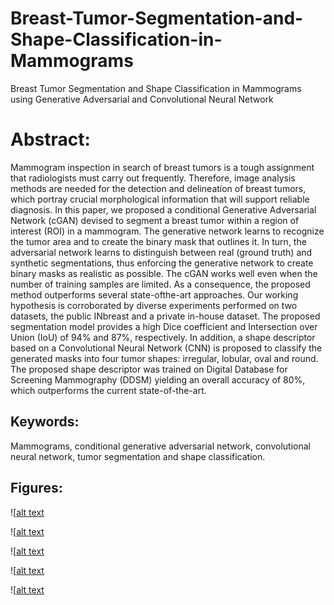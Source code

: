 # Breast-Tumor-Segmentation-and-Shape-Classification-in-Mammograms
Breast Tumor Segmentation and Shape Classification in Mammograms using Generative Adversarial and Convolutional Neural Network

# Abstract:
Mammogram inspection in search of breast tumors is a tough assignment that radiologists
must carry out frequently. Therefore, image analysis methods are needed for the
detection and delineation of breast tumors, which portray crucial morphological information
that will support reliable diagnosis. In this paper, we proposed a conditional
Generative Adversarial Network (cGAN) devised to segment a breast tumor within a
region of interest (ROI) in a mammogram. The generative network learns to recognize
the tumor area and to create the binary mask that outlines it. In turn, the adversarial
network learns to distinguish between real (ground truth) and synthetic segmentations,
thus enforcing the generative network to create binary masks as realistic as possible.
The cGAN works well even when the number of training samples are limited. As a
consequence, the proposed method outperforms several state-ofthe-art approaches. Our
working hypothesis is corroborated by diverse experiments performed on two datasets,
the public INbreast and a private in-house dataset. The proposed segmentation model
provides a high Dice coefficient and Intersection over Union (IoU) of 94% and 87%,
respectively. In addition, a shape descriptor based on a Convolutional Neural Network
(CNN) is proposed to classify the generated masks into four tumor shapes: irregular,
lobular, oval and round. The proposed shape descriptor was trained on Digital
Database for Screening Mammography (DDSM) yielding an overall accuracy of 80%,
which outperforms the current state-of-the-art.

## Keywords: 
Mammograms, conditional generative adversarial network, convolutional
neural network, tumor segmentation and shape classification.

## Figures:
![[alt text]([https://github.com/Pooryamn/Breast-Tumor-Segmentation-and-Shape-Classification-in-Mammograms/blob/master/Fig1.png])

![[alt text]([https://github.com/Pooryamn/Breast-Tumor-Segmentation-and-Shape-Classification-in-Mammograms/blob/master/Fig2.png])

![[alt text]([https://github.com/Pooryamn/Breast-Tumor-Segmentation-and-Shape-Classification-in-Mammograms/blob/master/Fig3.png])

![[alt text]([https://github.com/Pooryamn/Breast-Tumor-Segmentation-and-Shape-Classification-in-Mammograms/blob/master/Fig4.png])

![[alt text]([https://github.com/Pooryamn/Breast-Tumor-Segmentation-and-Shape-Classification-in-Mammograms/blob/master/Fig5.png])
